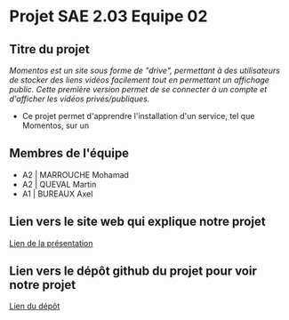 # Projet SAE 2.03 Equipe 02


## Titre du projet

_Momentos est un site sous forme de "drive", permettant à des utilisateurs de stocker des liens vidéos facilement tout en permettant un affichage public. Cette première version permet de se connecter à un compte et d'afficher les vidéos privés/publiques._

- Ce projet permet d'apprendre l'installation d'un service, tel que Momentos, sur un


## Membres de l'équipe

- A2 | MARROUCHE Mohamad
- A2 | QUEVAL Martin
- A1 | BUREAUX Axel


## Lien vers le site web qui explique notre projet

[Lien de la présentation](https://pastequecarre.github.io/docker-sae203/)


## Lien vers le dépôt github du projet pour voir notre projet

[Lien du dépôt](https://github.com/PastequeCarre/docker-sae203)
